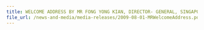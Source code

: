 ```yaml
---
title: WELCOME ADDRESS BY MR FONG YONG KIAN, DIRECTOR- GENERAL, SINGAPORE CUSTOMS, AT THE APEC CUSTOMS-BUSINESS DIALOGUE 2009, 1 AUGUST 2009, GRAND COPTHORNE WATERFRONT HOTEL 
file_url: /news-and-media/media-releases/2009-08-01-MRWelcomeAddress.pdf
---
```

